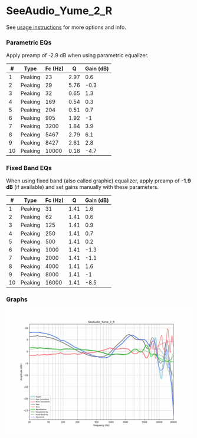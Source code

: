 # SeeAudio_Yume_2_R
See [usage instructions](https://github.com/jaakkopasanen/AutoEq#usage) for more options and info.

### Parametric EQs
Apply preamp of -2.9 dB when using parametric equalizer.

|   # | Type    |   Fc (Hz) |    Q |   Gain (dB) |
|-----|---------|-----------|------|-------------|
|   1 | Peaking |        23 | 2.97 |         0.6 |
|   2 | Peaking |        29 | 5.76 |        -0.3 |
|   3 | Peaking |        32 | 0.65 |         1.3 |
|   4 | Peaking |       169 | 0.54 |         0.3 |
|   5 | Peaking |       204 | 0.51 |         0.7 |
|   6 | Peaking |       905 | 1.92 |        -1   |
|   7 | Peaking |      3200 | 1.84 |         3.9 |
|   8 | Peaking |      5467 | 2.79 |         6.1 |
|   9 | Peaking |      8427 | 2.61 |         2.8 |
|  10 | Peaking |     10000 | 0.18 |        -4.7 |

### Fixed Band EQs
When using fixed band (also called graphic) equalizer, apply preamp of **-1.9 dB** (if available) and set gains manually with these parameters.

|   # | Type    |   Fc (Hz) |    Q |   Gain (dB) |
|-----|---------|-----------|------|-------------|
|   1 | Peaking |        31 | 1.41 |         1.6 |
|   2 | Peaking |        62 | 1.41 |         0.6 |
|   3 | Peaking |       125 | 1.41 |         0.9 |
|   4 | Peaking |       250 | 1.41 |         0.7 |
|   5 | Peaking |       500 | 1.41 |         0.2 |
|   6 | Peaking |      1000 | 1.41 |        -1.3 |
|   7 | Peaking |      2000 | 1.41 |        -1.1 |
|   8 | Peaking |      4000 | 1.41 |         1.6 |
|   9 | Peaking |      8000 | 1.41 |        -1   |
|  10 | Peaking |     16000 | 1.41 |        -8.5 |

### Graphs
![](./SeeAudio_Yume_2_R.png)
